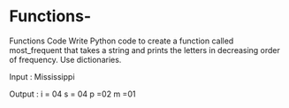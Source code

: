 # Functions-
Functions Code 
Write Python code to create a function called most_frequent that takes a string and prints the letters in decreasing order of frequency. Use dictionaries.

Input : Mississippi

Output :  i = 04 
          s = 04 
          p =02
          m =01
